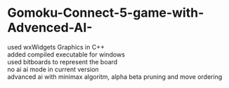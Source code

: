 # Gomoku-Connect-5-game-with-Advenced-AI-
used wxWidgets Graphics in C++  
added compiled executable for windows   
used bitboards to represent the board  
no ai ai mode in current version   
advanced ai with minimax algoritm, alpha beta pruning and move ordering  
